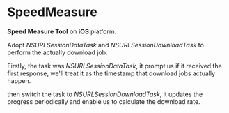 # SpeedMeasure

**Speed Measure Tool** on **iOS** platform.

Adopt *NSURLSessionDataTask* and *NSURLSessionDownloadTask* to perform the actually download job.

Firstly, the task was *NSURLSessionDataTask*, it prompt us if it received the first response, we'll treat it as the timestamp that download jobs actually happen. 

then switch the task to *NSURLSessionDownloadTask*, it updates the progress periodically and enable us to calculate the download rate.
